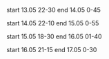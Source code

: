 start 13.05 22-30
end 14.05 0-45

start 14.05 22-10
end 15.05 0-55

start 15.05 18-30
end 16.05 01-40

start 16.05 21-15
end 17.05 0-30